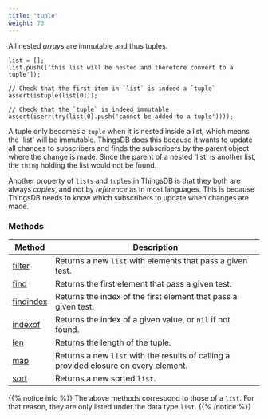 ```yaml
---
title: "tuple"
weight: 73
---
```


All nested *arrays* are immutable and thus tuples.

```thingsdb,should_pass
list = [];
list.push(['this list will be nested and therefore convert to a tuple']);

// Check that the first item in `list` is indeed a `tuple`
assert(istuple(list[0]));

// Check that the `tuple` is indeed immutable
assert(iserr(try(list[0].push('cannot be added to a tuple'))));
```

A tuple only becomes a `tuple` when it is nested inside a list, which means the 'list' will be immutable.
ThingsDB does this because it wants to update all changes to subscribers and finds the subscribers by the parent object where
the change is  made. Since the parent of a nested 'list' is another list, the `thing` holding the list would not be found.

Another property of `lists` and `tuples` in ThingsDB is that they both are always *copies*, and not by *reference* as in most languages. This is
because ThingsDB needs to know which subscribers to update when changes are made.

### Methods

Method | Description
------ | -----------
[filter](../list/filter) | Returns a new `list` with elements that pass a given test.
[find](../list/find) | Returns the first element that pass a given test.
[findindex](../list/findindex) | Returns the index of the first element that pass a given test.
[indexof](../list/indexof) | Returns the index of a given value, or `nil` if not found.
[len](../list/len) | Returns the length of the tuple.
[map](../list/map) | Returns a new `list` with the results of calling a provided closure on every element.
[sort](../list/sort) | Returns a new sorted `list`.

{{% notice info %}}
The above methods correspond to those of a `list`. For that reason, they are only listed under the data type `list`.
{{% /notice %}}
